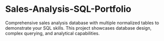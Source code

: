 # Sales-Analysis-SQL-Portfolio
Comprehensive sales analysis database with multiple normalized tables to demonstrate your SQL skills. This project showcases database design, complex querying, and analytical capabilities.

